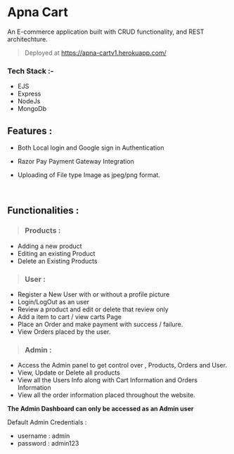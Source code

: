 # Apna Cart

An E-commerce application built with CRUD functionality, and REST architechture.

> Deployed at  https://apna-cartv1.herokuapp.com/

### Tech Stack :-
- EJS
- Express
- NodeJs
- MongoDb



## Features :
-  Both Local login and Google  sign in Authentication

- Razor Pay Payment Gateway Integration

- Uploading of File type Image as jpeg/png format.
<br>

## Functionalities :

> ### **Products** :

- Adding a new product 
- Editing an existing Product
- Delete an Existing Products

> ### **User** :
- Register a New User with or without a profile picture
- Login/LogOut as an user
- Review a product and edit or delete that review only
- Add a item to cart / view carts Page
- Place an Order and make payment with success / failure.
- View Orders placed by the user.

>### **Admin** :
- Access the Admin panel to get control over , Products, Orders and User.
- View, Update or Delete all products
- View all the Users Info along with Cart Information and Orders Information
- View all the order information placed throughout the website.



**The Admin Dashboard can only be accessed as an Admin user**

Default Admin Credentials : 
- username : admin
- password : admin123



